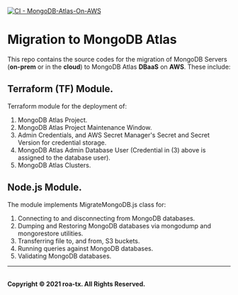 [![CI - MongoDB-Atlas-On-AWS](https://github.com/roa-tx/mongodb-atlas-migration/actions/workflows/terraform.yaml/badge.svg)](https://github.com/roa-tx/mongodb-atlas-migration/actions/workflows/terraform.yml)

# Migration to MongoDB Atlas

This repo contains the source codes for the migration of MongoDB Servers (**on-prem** or in the **cloud**) to MongoDB Atlas **DBaaS** on **AWS**. These include:


## Terraform (TF) Module.
Terraform module for the deployment of:
1. MongoDB Atlas Project.
2. MongoDB Atlas Project Maintenance Window.
3. Admin Credentials, and AWS Secret Manager's Secret and Secret Version for credential storage.
4. MongoDB Atlas Admin Database User (Credential in (3) above is assigned to the database user).
5. MongoDB Atlas Clusters.


## Node.js Module.
The module implements MigrateMongoDB.js class for:
1. Connecting to and disconnecting from MongoDB databases.
2. Dumping and Restoring MongoDB databases via mongodump and mongorestore utilities.
3. Transferring file to, and from, S3 buckets.
4. Running queries against MongoDB databases.
5. Validating MongoDB databases.

---
<br>
<strong> Copyright © 2021 roa-tx. All Rights Reserved. </strong>
